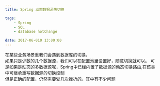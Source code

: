 ```yaml
---
title: Spring 动态数据源热切换

tags: 
    - Spring 
    - SQL 
    - database hotChange 

date: 2017-06-010 13:00:00
---
```




在某些业务场景重我们会遇到数据库的切换，   
如果只是少数的几个数据源，我们可以在配置池里设置好，随意切换就可以。
可是如果是动态的多数据源呢，Spring中已经内置了数据源的动态切换路由,在该类中可继承重写数据源的切换控制    
但是正确的配置，仍然需要受几次挫折的。其中有不少问题


<!-- more -->